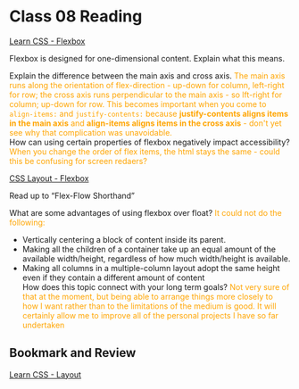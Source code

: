 # Class 08 Reading

[Learn CSS - Flexbox](https://web.dev/learn/css/flexbox/)

Flexbox is designed for one-dimensional content. Explain what this means. <span style="color:orange"></span>

Explain the difference between the main axis and cross axis. <span style="color:orange"> The main axis runs along the orientation of flex-direction - up-down for column, left-right for row; the cross axis runs perpendicular to the main axis - so lft-right for column; up-down for row. This becomes important when you come to `align-items:` and `justify-contents:` because **justify-contents aligns items in the main axis** and **align-items aligns items in the cross axis** - don't yet see why that complication was unavoidable.</span>  
How can using certain properties of flexbox negatively impact accessibility? <span style="color:orange">When you change the order of flex items, the html stays the same - could this be confusing for screen redaers?</span>

[CSS Layout - Flexbox](https://developer.mozilla.org/en-US/docs/Learn/CSS/CSS_layout/Flexbox)

Read up to “Flex-Flow Shorthand”

What are some advantages of using flexbox over float? <span style="color:orange">It could not do the following:

-   Vertically centering a block of content inside its parent.
-   Making all the children of a container take up an equal amount of the available width/height, regardless of how much width/height is available.
-   Making all columns in a multiple-column layout adopt the same height even if they contain a different amount of content</span>  
    How does this topic connect with your long term goals? <span style="color:orange">Not very sure of that at the moment, but being able to arrange things more closely to how I want rather than to the limitations of the medium is good. It will certainly allow me to improve all of the personal projects I have so far undertaken</span>

## Bookmark and Review

[Learn CSS - Layout](https://web.dev/learn/css/layout/)
